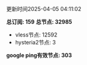 更新时间2025-04-05 04:11:02

**总订阅: 159**
**总节点: 32985**
- vless节点: 12592
- hysteria2节点: 3

**google ping有效节点: 303**
